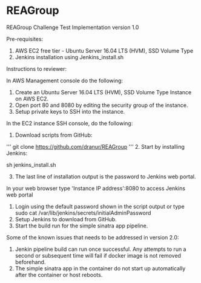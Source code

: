 # REAGroup
REAGroup Challenge Test Implementation version 1.0

Pre-requisites:

1. AWS EC2 free tier - Ubuntu Server 16.04 LTS (HVM), SSD Volume Type 
2. Jenkins installation using Jenkins_install.sh

Instructions to reviewer:

In AWS Management console do the following:

1. Create an Ubuntu Server 16.04 LTS (HVM), SSD Volume Type Instance on AWS EC2.
2. Open port 80 and 8080 by editing the security group of the instance.
3. Setup private keys to SSH into the instance.


In the EC2 instance SSH console, do the following:

1. Download scripts from GitHub:

'''
git clone https://github.com/dranur/REAGroup
'''
2. Start by installing Jenkins:

sh jenkins_install.sh

3. The last line of installation output is the password to Jenkins web portal.

In your web browser type 'Instance IP address':8080 to access Jenkins web portal

1. Login using the default password shown in the script output or type sudo cat /var/lib/jenkins/secrets/initialAdminPassword
2. Setup Jenkins to download from GitHub.
3. Start the build run for the simple sinatra app pipeline.

Some of the known issues that needs to be addressed in version 2.0:
1. Jenkin pipeline build can run once successful. Any attempts to run a second or subsequent time  will fail if docker image is not removed beforehand.
2. The simple sinatra app in the container do not start up automatically after the container or host reboots.









